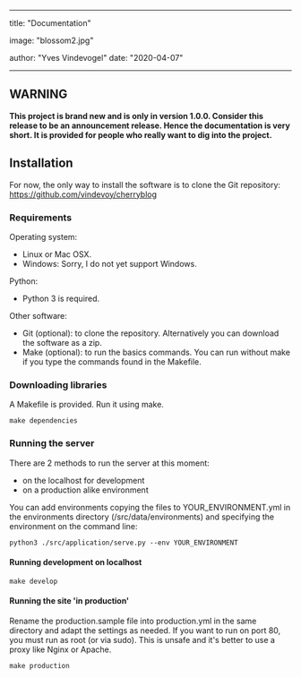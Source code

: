 ---

title: "Documentation"

image: "blossom2.jpg"

author: "Yves Vindevogel"
date: "2020-04-07"

----------

## WARNING

**This project is brand new and is only in version 1.0.0. Consider this release to be an announcement release. Hence the documentation is very short.  It is provided for people who really want to dig into the project.**

## Installation

For now, the only way to install the software is to clone the Git repository: https://github.com/vindevoy/cherryblog

### Requirements

Operating system: 

- Linux or Mac OSX.  
- Windows: Sorry, I do not yet support Windows.

Python:

- Python 3 is required.  

Other software:

- Git (optional): to clone the repository. Alternatively you can download the software as a zip.
- Make (optional): to run the basics commands. You can run without make if you type the commands found in the Makefile.

### Downloading libraries

A Makefile is provided.  Run it using make.

````
make dependencies
````

### Running the server

There are 2 methods to run the server at this moment:

- on the localhost for development
- on a production alike environment

You can add environments copying the files to YOUR_ENVIRONMENT.yml in the environments directory (/src/data/environments) and specifying the environment on the command line:

````
python3 ./src/application/serve.py --env YOUR_ENVIRONMENT
````

#### Running development on localhost

````
make develop
````

#### Running the site 'in production'

Rename the production.sample file into production.yml in the same directory and adapt the settings as needed. If you want to run on port 80, you must run as root (or via sudo). This is unsafe and it's better to use a proxy like Nginx or Apache.

````
make production
````

